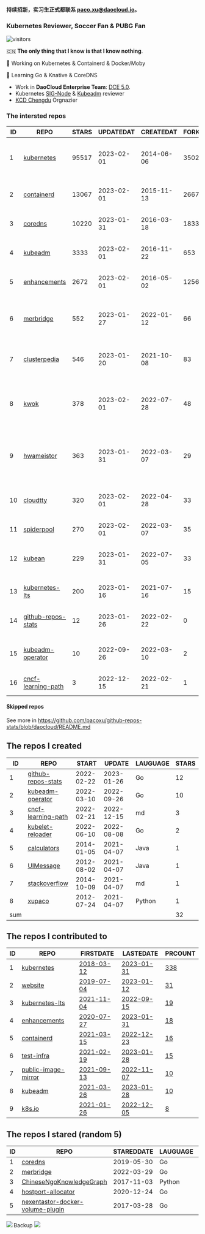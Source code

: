 **持续招新，实习生正式都联系 paco.xu@daocloud.io。**

### Kubernetes Reviewer, Soccer Fan & PUBG Fan
![visitors](https://visitor-badge.glitch.me/badge?page_id=pacoxu.pacoxu&left_color=green&right_color=red)
 
 🇨🇳 **The only thing that I know is that I know nothing**. 
 
 🔭 Working on Kubernetes & Containerd & Docker/Moby
 
 🌱 Learning Go & Knative & CoreDNS

- Work in **DaoCloud Enterprise Team**: [DCE 5.0](https://www.daocloud.io/dce_5.0).
- Kubernetes [SIG-Node](https://github.com/kubernetes/community/blob/master/sig-node/README.md) & [Kubeadm](https://github.com/kubernetes/kubeadm/) reviewer
- [KCD Chengdu](https://community.cncf.io/kcd-chengdu/) Orgnazier


<!--START_SECTION:github_repos-->
### The intersted repos
| ID |                                REPO                                | STARS | UPDATEDAT  | CREATEDAT  | FORKSCOUNT |                                  DESCRIPTIONS                                  |
|----|--------------------------------------------------------------------|-------|------------|------------|------------|--------------------------------------------------------------------------------|
|  1 | [kubernetes](https://github.com/kubernetes/kubernetes)             | 95517 | 2023-02-01 | 2014-06-06 |      35025 | Production-Grade Container Scheduling and Management                           |
|  2 | [containerd](https://github.com/containerd/containerd)             | 13067 | 2023-02-01 | 2015-11-13 |       2667 | An open and reliable container runtime                                         |
|  3 | [coredns](https://github.com/coredns/coredns)                      | 10220 | 2023-01-31 | 2016-03-18 |       1833 | CoreDNS is a DNS server that chains plugins                                    |
|  4 | [kubeadm](https://github.com/kubernetes/kubeadm)                   |  3333 | 2023-02-01 | 2016-11-22 |        653 | Aggregator for issues filed against kubeadm                                    |
|  5 | [enhancements](https://github.com/kubernetes/enhancements)         |  2672 | 2023-02-01 | 2016-05-02 |       1256 | Enhancements tracking repo for Kubernetes                                      |
|  6 | [merbridge](https://github.com/merbridge/merbridge)                |   552 | 2023-01-27 | 2022-01-12 |         66 | Use eBPF to speed up your Service Mesh like crossing an Einstein-Rosen Bridge. |
|  7 | [clusterpedia](https://github.com/clusterpedia-io/clusterpedia)    |   546 | 2023-01-20 | 2021-10-08 |         83 | The Encyclopedia of Kubernetes clusters                                        |
|  8 | [kwok](https://github.com/kubernetes-sigs/kwok)                    |   378 | 2023-02-01 | 2022-07-28 |         48 | Kubernetes WithOut Kubelet -  Simulates thousands of Nodes and Clusters.       |
|  9 | [hwameistor](https://github.com/hwameistor/hwameistor)             |   363 | 2023-01-31 | 2022-03-07 |         29 | Hwameistor is an HA local storage system for cloud-native stateful workloads.  |
| 10 | [cloudtty](https://github.com/cloudtty/cloudtty)                   |   320 | 2023-02-01 | 2022-04-28 |         33 | A Friendly Kubernetes CloudShell (Web Terminal) !                              |
| 11 | [spiderpool](https://github.com/spidernet-io/spiderpool)           |   270 | 2023-02-01 | 2022-03-07 |         35 | kubernetes ipam                                                                |
| 12 | [kubean](https://github.com/kubean-io/kubean)                      |   229 | 2023-01-31 | 2022-07-05 |         33 |  :seedling: Kubernetes lifecycle management operator based on kubespray.       |
| 13 | [kubernetes-lts](https://github.com/klts-io/kubernetes-lts)        |   200 | 2023-01-16 | 2021-07-16 |         15 | Kubernetes LTS(long term support)                                              |
| 14 | [github-repos-stats](https://github.com/pacoxu/github-repos-stats) |    12 | 2023-01-26 | 2022-02-22 |          0 | Collect Repos Star/Fork/Watch Counts Everyday                                  |
| 15 | [kubeadm-operator](https://github.com/pacoxu/kubeadm-operator)     |    10 | 2022-09-26 | 2022-03-10 |          2 | Test work on the design of kubeadm operator                                    |
| 16 | [cncf-learning-path](https://github.com/pacoxu/cncf-learning-path) |     3 | 2022-12-15 | 2022-02-21 |          1 | record my learning CNCF related path                                           |



#### Skipped repos
<!--END_SECTION:github_repos-->
See more in https://github.com/pacoxu/github-repos-stats/blob/daocloud/README.md


<!--START_SECTION:my_github-->
## The repos I created
| ID  |                                REPO                                |   START    |   UPDATE   | LAUGUAGE | STARS |
|-----|--------------------------------------------------------------------|------------|------------|----------|-------|
|   1 | [github-repos-stats](https://github.com/pacoxu/github-repos-stats) | 2022-02-22 | 2023-01-26 | Go       |    12 |
|   2 | [kubeadm-operator](https://github.com/pacoxu/kubeadm-operator)     | 2022-03-10 | 2022-09-26 | Go       |    10 |
|   3 | [cncf-learning-path](https://github.com/pacoxu/cncf-learning-path) | 2022-02-21 | 2022-12-15 | md       |     3 |
|   4 | [kubelet-reloader](https://github.com/pacoxu/kubelet-reloader)     | 2022-06-10 | 2022-08-08 | Go       |     2 |
|   5 | [calculators](https://github.com/pacoxu/calculators)               | 2014-01-05 | 2021-04-07 | Java     |     1 |
|   6 | [UIMessage](https://github.com/pacoxu/UIMessage)                   | 2012-08-02 | 2021-04-07 | Java     |     1 |
|   7 | [stackoverflow](https://github.com/pacoxu/stackoverflow)           | 2014-10-09 | 2021-04-07 | md       |     1 |
|   8 | [xupaco](https://github.com/pacoxu/xupaco)                         | 2012-07-24 | 2021-04-07 | Python   |     1 |
| sum |                                                                    |            |            |          |    32 |

## The repos I contributed to
| ID |                                  REPO                                  |                               FIRSTDATE                               |                               LASTEDATE                                |                                        PRCOUNT                                        |
|----|------------------------------------------------------------------------|-----------------------------------------------------------------------|------------------------------------------------------------------------|---------------------------------------------------------------------------------------|
|  1 | [kubernetes](https://github.com/kubernetes/kubernetes)                 | [2018-03-12](https://github.com/kubernetes/kubernetes/pull/61040)     | [2023-01-31](https://github.com/kubernetes/kubernetes/pull/115413)     | [338](https://github.com/kubernetes/kubernetes/pulls?q=is%3Apr+author%3Apacoxu)       |
|  2 | [website](https://github.com/kubernetes/website)                       | [2019-07-04](https://github.com/kubernetes/website/pull/15285)        | [2023-01-12](https://github.com/kubernetes/website/pull/38900)         | [31](https://github.com/kubernetes/website/pulls?q=is%3Apr+author%3Apacoxu)           |
|  3 | [kubernetes-lts](https://github.com/klts-io/kubernetes-lts)            | [2021-11-04](https://github.com/klts-io/kubernetes-lts/pull/94)       | [2022-09-15](https://github.com/klts-io/kubernetes-lts/pull/174)       | [19](https://github.com/klts-io/kubernetes-lts/pulls?q=is%3Apr+author%3Apacoxu)       |
|  4 | [enhancements](https://github.com/kubernetes/enhancements)             | [2020-07-27](https://github.com/kubernetes/enhancements/pull/1907)    | [2023-01-31](https://github.com/kubernetes/enhancements/pull/3801)     | [18](https://github.com/kubernetes/enhancements/pulls?q=is%3Apr+author%3Apacoxu)      |
|  5 | [containerd](https://github.com/containerd/containerd)                 | [2021-03-15](https://github.com/containerd/containerd/pull/5200)      | [2022-12-23](https://github.com/containerd/containerd/pull/7863)       | [16](https://github.com/containerd/containerd/pulls?q=is%3Apr+author%3Apacoxu)        |
|  6 | [test-infra](https://github.com/kubernetes/test-infra)                 | [2021-02-19](https://github.com/kubernetes/test-infra/pull/20909)     | [2023-01-28](https://github.com/kubernetes/test-infra/pull/28574)      | [15](https://github.com/kubernetes/test-infra/pulls?q=is%3Apr+author%3Apacoxu)        |
|  7 | [public-image-mirror](https://github.com/DaoCloud/public-image-mirror) | [2021-09-13](https://github.com/DaoCloud/public-image-mirror/pull/13) | [2022-11-07](https://github.com/DaoCloud/public-image-mirror/pull/260) | [10](https://github.com/DaoCloud/public-image-mirror/pulls?q=is%3Apr+author%3Apacoxu) |
|  8 | [kubeadm](https://github.com/kubernetes/kubeadm)                       | [2021-03-26](https://github.com/kubernetes/kubeadm/pull/2421)         | [2023-01-28](https://github.com/kubernetes/kubeadm/pull/2807)          | [10](https://github.com/kubernetes/kubeadm/pulls?q=is%3Apr+author%3Apacoxu)           |
|  9 | [k8s.io](https://github.com/kubernetes/k8s.io)                         | [2021-01-26](https://github.com/kubernetes/k8s.io/pull/1577)          | [2022-12-05](https://github.com/kubernetes/k8s.io/pull/4520)           | [8](https://github.com/kubernetes/k8s.io/pulls?q=is%3Apr+author%3Apacoxu)             |

## The repos I stared (random 5)
| ID |                                              REPO                                               | STAREDDATE | LAUGUAGE | LATESTUPDATE |
|----|-------------------------------------------------------------------------------------------------|------------|----------|--------------|
|  1 | [coredns](https://github.com/coredns/coredns)                                                   | 2019-05-30 | Go       | 2023-01-31   |
|  2 | [merbridge](https://github.com/merbridge/merbridge)                                             | 2022-03-29 | Go       | 2023-01-27   |
|  3 | [ChineseNgoKnowledgeGraph](https://github.com/liyi193328/ChineseNgoKnowledgeGraph)              | 2017-11-03 | Python   | 2022-08-14   |
|  4 | [hostport-allocator](https://github.com/rmb938/hostport-allocator)                              | 2020-12-24 | Go       | 2023-01-23   |
|  5 | [nexentastor-docker-volume-plugin](https://github.com/Nexenta/nexentastor-docker-volume-plugin) | 2017-03-28 | Go       | 2020-08-14   |

<!--END_SECTION:my_github-->

<a href="https://pacoxu.wordpress.com/">
  <img align="left" src="https://github-readme-stats.vercel.app/api?username=pacoxu&show_icons=true" />
</a>

Backup ![](https://komarev.com/ghpvc/?username=pacoxu)

